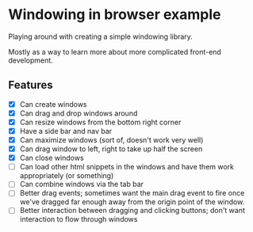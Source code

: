 # Windowing in browser example

Playing around with creating a simple windowing library.

Mostly as a way to learn more about more complicated front-end development.

## Features

- [x] Can create windows
- [x] Can drag and drop windows around
- [x] Can resize windows from the bottom right corner
- [x] Have a side bar and nav bar
- [x] Can maximize windows (sort of, doesn't work very well)
- [x] Can drag window to left, right to take up half the screen
- [x] Can close windows
- [ ] Can load other html snippets in the windows and have them work appropriately (or something)
- [ ] Can combine windows via the tab bar
- [ ] Better drag events; sometimes want the main drag event to fire once we've dragged far enough away from the origin point of the window.
- [ ] Better interaction between dragging and clicking buttons; don't want interaction to flow through windows
